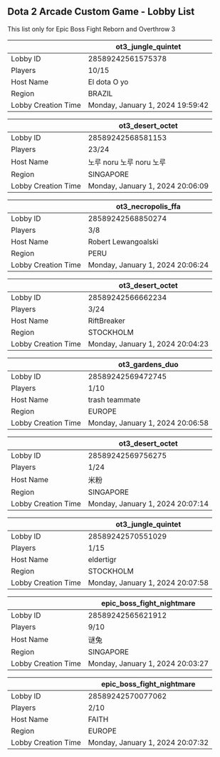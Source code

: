 ## Dota 2 Arcade Custom Game - Lobby List

This list only for Epic Boss Fight Reborn and Overthrow 3

|  | ot3_jungle_quintet |
| ------ | ------ |
| Lobby ID | 28589242561575378 |
| Players | 10/15 |
| Host Name | El dota O yo |
| Region | BRAZIL |
| Lobby Creation Time | Monday, January 1, 2024 19:59:42 |


|  | ot3_desert_octet |
| ------ | ------ |
| Lobby ID | 28589242568581153 |
| Players | 23/24 |
| Host Name | 노루 noru 노루 noru 노루 |
| Region | SINGAPORE |
| Lobby Creation Time | Monday, January 1, 2024 20:06:09 |


|  | ot3_necropolis_ffa |
| ------ | ------ |
| Lobby ID | 28589242568850274 |
| Players | 3/8 |
| Host Name | Robert Lewangoalski |
| Region | PERU |
| Lobby Creation Time | Monday, January 1, 2024 20:06:24 |


|  | ot3_desert_octet |
| ------ | ------ |
| Lobby ID | 28589242566662234 |
| Players | 3/24 |
| Host Name | RiftBreaker |
| Region | STOCKHOLM |
| Lobby Creation Time | Monday, January 1, 2024 20:04:23 |


|  | ot3_gardens_duo |
| ------ | ------ |
| Lobby ID | 28589242569472745 |
| Players | 1/10 |
| Host Name | trash teammate |
| Region | EUROPE |
| Lobby Creation Time | Monday, January 1, 2024 20:06:58 |


|  | ot3_desert_octet |
| ------ | ------ |
| Lobby ID | 28589242569756275 |
| Players | 1/24 |
| Host Name | 米粉 |
| Region | SINGAPORE |
| Lobby Creation Time | Monday, January 1, 2024 20:07:14 |


|  | ot3_jungle_quintet |
| ------ | ------ |
| Lobby ID | 28589242570551029 |
| Players | 1/15 |
| Host Name | eldertigr |
| Region | STOCKHOLM |
| Lobby Creation Time | Monday, January 1, 2024 20:07:58 |


|  | epic_boss_fight_nightmare |
| ------ | ------ |
| Lobby ID | 28589242565621912 |
| Players | 9/10 |
| Host Name | 谜兔 |
| Region | SINGAPORE |
| Lobby Creation Time | Monday, January 1, 2024 20:03:27 |


|  | epic_boss_fight_nightmare |
| ------ | ------ |
| Lobby ID | 28589242570077062 |
| Players | 2/10 |
| Host Name | FAITH |
| Region | EUROPE |
| Lobby Creation Time | Monday, January 1, 2024 20:07:32 |


